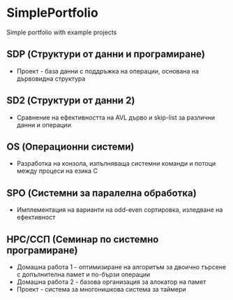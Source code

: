 # SimplePortfolio
Simple portfolio with example projects

## SDP (Структури от данни и програмиране)
- Проект - база данни с поддръжка на операции, основана на дървовидна структура

## SD2 (Структури от данни 2)
- Сравнение на ефективността на AVL дърво и skip-list за различни данни и операции

## OS (Операционни системи)
- Разработка на конзола, изпълняваща системни команди и потоци между процеси на езика C

## SPO (Системни за паралелна обработка)
- Имплементация на варианти на odd-even сортировка, изледване на ефективност

## HPC/ССП (Семинар по системно програмиране)
- Домашна работа 1 - оптимизиране на алгоритъм за двоично търсене с допълнителна памет и по-бързи операции
- Домашна работа 2 - базова организация за алокатор на памет
- Проект - система за многонишкова система за таймери

